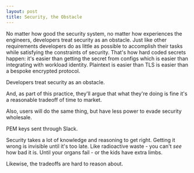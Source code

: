 ```yaml
---
layout: post
title: Security, the Obstacle
---
```


No matter how good the security system,
no matter how experiences the engineers,
developers treat security as an obstacle.
Just like
other requirements
developers do as little as possible to accomplish their tasks
while satisfying the constraints of security.
That's how hard coded secrets happen:
it's easier than getting the secret from configs
which is easier than integrating with workload identity.
Plaintext is easier than TLS is easier than a bespoke encrypted protocol.

Developers treat security as an obstacle.

And, as part of this practice,
they'll argue that what they're doing is fine
it's a reasonable tradeoff of time to market.

Also, users will do the same thing,
but have less power to evade security wholesale.

PEM keys sent through Slack.

Security takes a lot of knowledge
and reasoning to get right.
Getting it wrong is invisible
until it's too late.
Like radioactive waste -
you can't _see_ how bad it is.
Until your organs fail -
or the kids have extra limbs.

Likewise, the tradeoffs are hard to reason about.
